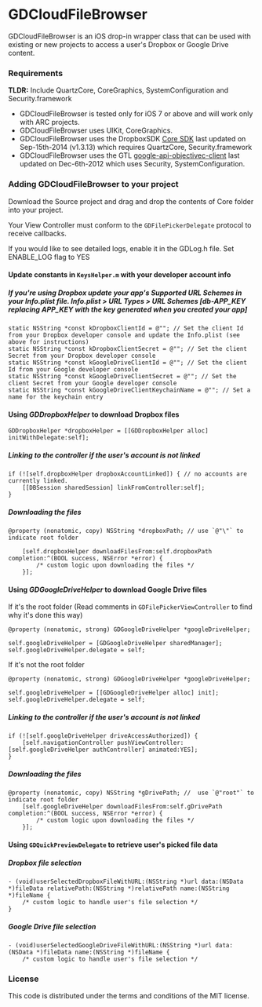 # GDCloudFileBrowser

GDCloudFileBrowser is an iOS drop-in wrapper class that can be used with existing or new projects to access a user's Dropbox or Google Drive content.

### Requirements

**TLDR:** Include QuartzCore, CoreGraphics, SystemConfiguration and Security.framework

* GDCloudFileBrowser is tested only for iOS 7 or above and will work only with ARC projects.
* GDCloudFileBrowser uses UIKit, CoreGraphics.
* GDCloudFileBrowser uses the DropboxSDK [Core SDK](https://www.dropbox.com/developers/downloads/sdks/core/ios/dropbox-ios-sdk-1.3.13.zip) last updated on Sep-15th-2014 (v1.3.13) which requires QuartzCore, Security.framework
* GDCloudFileBrowser uses the GTL [google-api-objectivec-client](http://google-api-objectivec-client.googlecode.com/svn/trunk/) last updated on Dec-6th-2012 which uses Security, SystemConfiguration.

### Adding GDCloudFileBrowser to your project

Download the Source project and drag and drop the contents of Core folder into your project.

Your View Controller must conform to the `GDFilePickerDelegate` protocol to receive callbacks.

If you would like to see detailed logs, enable it in the GDLog.h file. Set ENABLE_LOG flag to YES

#### Update constants in `KeysHelper.m` with your developer account info
##### If you're using Dropbox update your app's Supported URL Schemes in your Info.plist file. Info.plist > URL Types > URL Schemes [db-APP_KEY replacing APP_KEY with the key generated when you created your app]
```
static NSString *const kDropboxClientId = @""; // Set the client Id from your Dropbox developer console and update the Info.plist (see above for instructions)
static NSString *const kDropboxClientSecret = @""; // Set the client Secret from your Dropbox developer console
static NSString *const kGoogleDriveClientId = @""; // Set the client Id from your Google developer console
static NSString *const kGoogleDriveClientSecret = @""; // Set the client Secret from your Google developer console
static NSString *const kGoogleDriveClientKeychainName = @""; // Set a name for the keychain entry
```

#### Using *GDDropboxHelper* to download Dropbox files
```
GDDropboxHelper *dropboxHelper = [[GDDropboxHelper alloc] initWithDelegate:self];
```

##### Linking to the controller if the user's account is not linked
```
if (![self.dropboxHelper dropboxAccountLinked]) { // no accounts are currently linked.
    [[DBSession sharedSession] linkFromController:self];
} 
```

##### Downloading the files
```
@property (nonatomic, copy) NSString *dropboxPath; // use `@"\"` to indicate root folder

    [self.dropboxHelper downloadFilesFrom:self.dropboxPath completion:^(BOOL success, NSError *error) {
        /* custom logic upon downloading the files */
    }];
```


#### Using *GDGoogleDriveHelper* to download Google Drive files

If it's the root folder (Read comments in `GDFilePickerViewController` to find why it's done this way)
```
@property (nonatomic, strong) GDGoogleDriveHelper *googleDriveHelper;

self.googleDriveHelper = [GDGoogleDriveHelper sharedManager];
self.googleDriveHelper.delegate = self;
```
If it's not the root folder
```
@property (nonatomic, strong) GDGoogleDriveHelper *googleDriveHelper;

self.googleDriveHelper = [[GDGoogleDriveHelper alloc] init];
self.googleDriveHelper.delegate = self;
```

##### Linking to the controller if the user's account is not linked
```
if (![self.googleDriveHelper driveAccessAuthorized]) {
    [self.navigationController pushViewController:[self.googleDriveHelper authController] animated:YES];
}
```

##### Downloading the files
```
@property (nonatomic, copy) NSString *gDrivePath; //  use `@"root"` to indicate root folder
    [self.googleDriveHelper downloadFilesFrom:self.gDrivePath completion:^(BOOL success, NSError *error) {
        /* custom logic upon downloading the files */
    }];
```

#### Using `GDQuickPreviewDelegate` to retrieve user's picked file data

##### Dropbox file selection
```
- (void)userSelectedDropboxFileWithURL:(NSString *)url data:(NSData *)fileData relativePath:(NSString *)relativePath name:(NSString *)fileName {
    /* custom logic to handle user's file selection */
}
```

##### Google Drive file selection
```
- (void)userSelectedGoogleDriveFileWithURL:(NSString *)url data:(NSData *)fileData name:(NSString *)fileName {
    /* custom logic to handle user's file selection */
```

### License
This code is distributed under the terms and conditions of the MIT license. 

